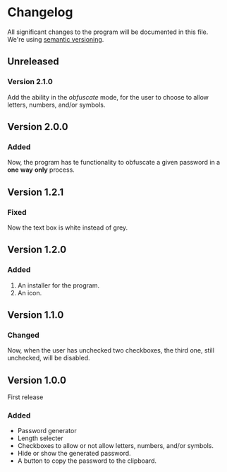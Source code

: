 # Changelog

All significant changes to the program will be documented in this file.  
We're using [semantic versioning](http://semver.org/).

## Unreleased

### Version 2.1.0

Add the ability in the *obfuscate* mode, for the user to choose to allow letters, numbers, and/or symbols.

## Version 2.0.0

### Added

Now, the program has te functionality to obfuscate a given password in a **one** **way** **only** process.

## Version 1.2.1

### Fixed

Now the text box is white instead of grey.

## Version 1.2.0

### Added

1. An installer for the program.
2. An icon.

## Version 1.1.0

### Changed

Now, when the user has unchecked two checkboxes, the third one, still unchecked, will be disabled.

## Version 1.0.0

First release

### Added

* Password generator
* Length selecter
* Checkboxes to allow or not allow letters, numbers, and/or symbols.
* Hide or show the generated password.
* A button to copy the password to the clipboard.
